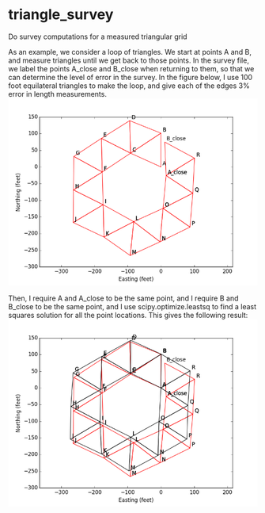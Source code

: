 # triangle_survey
Do survey computations for a measured triangular grid

As an example, we consider a loop of triangles.  We start at points A and B, and
measure triangles until we get back to those points.  In the survey file, we
label the points A_close and B_close when returning to them, so that we can
determine the level of error in the survey.  In the figure below, I use 100 foot
equilateral triangles to make the loop, and give each of the edges 3% error in
length measurements.
![Uncorrected survey](survey2_uncorrected.png)

Then, I require A and A_close to be the same point, and I require B and B_close
to be the same point, and I use scipy.optimize.leastsq to find a least squares
solution for all the point locations.  This gives the following result:
![Uncorrected survey](survey2_both.png)

